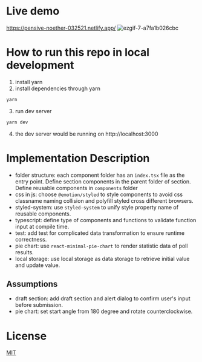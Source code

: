# Live demo
https://pensive-noether-032521.netlify.app/
![ezgif-7-a7fa1b026cbc](https://user-images.githubusercontent.com/10210800/130479748-6784b14e-0d29-4ff7-b394-7fca1f831944.gif)

# How to run this repo in local development
1. install yarn
2. install dependencies through yarn
```bash
yarn
```
3. run dev server
```bash
yarn dev
```
4. the dev server would be running on http://localhost:3000

# Implementation Description
* folder structure: each component folder has an `index.tsx` file as the entry point. Define section components in the parent folder of section. Define reusable components in `components` folder
* css in js: choose `@emotion/styled` to style components to avoid css classname naming collision and polyfill styled cross different browsers.
* styled-system: use `styled-system` to unify style property name of reusable components.
* typescript: define type of components and functions to validate function input at compile time.
* test: add test for complicated data transformation to ensure runtime correctness.
* pie chart: use `react-minimal-pie-chart` to render statistic data of poll results.
* local storage: use local storage as data storage to retrieve initial value and update value.

## Assumptions
* draft section: add draft section and alert dialog to confirm user's input before submission.
* pie chart: set start angle from 180 degree and rotate counterclockwise.

# License
[MIT](LICENSE)
